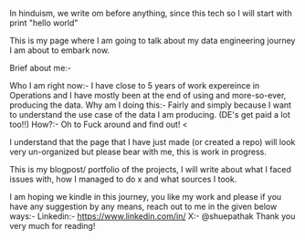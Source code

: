 
In hinduism, we write om before anything, since this tech so I will start with 
print "hello world" 

This is my page where I am going to talk about my data engineering journey I am about to embark now.

Brief about me:- 
  
Who I am right now:- I have close to 5 years of work expereince in Operations and I have mostly been at the end of using and more-so-ever, producing the data. 
 Why am I doing this:- Fairly and simply because I want to understand the use case of the data I am producing. (DE's get paid a lot too!!)
  How?:- Oh to Fuck around and find out! <

 I understand that the page that I have just made (or created a repo) will look very un-organized but please bear with me, this is work in progress. 


This is my blogpost/ portfolio of the projects, I will write about what I faced issues with, how I managed to do x and what sources I took. 

I am hoping we kindle in this journey, you like my work and please if you have any suggestion by any means, reach out to me in the given below ways:- 
Linkedin:- https://www.linkedin.com/in/
X:- @shuepathak
Thank you very much for reading! 
